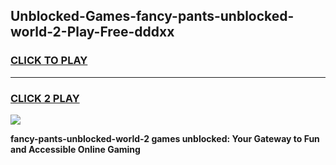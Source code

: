 
## Unblocked-Games-fancy-pants-unblocked-world-2-Play-Free-dddxx
<h3>
<a href="https://premium76.site?title=fancy-pants-unblocked-world-2&ref=20M">CLICK TO PLAY</a></h3>
<hr>

<h3>
<a href="https://premium76.site?title=fancy-pants-unblocked-world-2&ref=20M">CLICK 2 PLAY</a>
  
</h3>

<a href="https://premium76.site?title=fancy-pants-unblocked-world-2&ref=19M"><img src="https://clearcache.store/games.png"></a>


**fancy-pants-unblocked-world-2 games unblocked: Your Gateway to Fun and Accessible Online Gaming**
